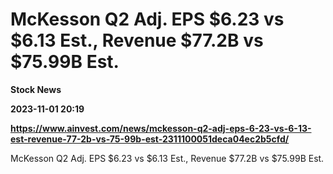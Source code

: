 # McKesson Q2 Adj. EPS $6.23 vs $6.13 Est., Revenue $77.2B vs $75.99B Est.
**Stock News**

**2023-11-01 20:19**

**https://www.ainvest.com/news/mckesson-q2-adj-eps-6-23-vs-6-13-est-revenue-77-2b-vs-75-99b-est-2311100051deca04ec2b5cfd/**

McKesson Q2 Adj. EPS $6.23 vs $6.13 Est., Revenue $77.2B vs $75.99B Est.